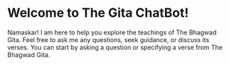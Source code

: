 # Welcome to The Gita ChatBot!

Namaskar! I am here to help you explore the teachings of The Bhagwad Gita.
Feel free to ask me any questions, seek guidance, or discuss its verses.
You can start by asking a question or specifying a verse from The Bhagwad Gita.
